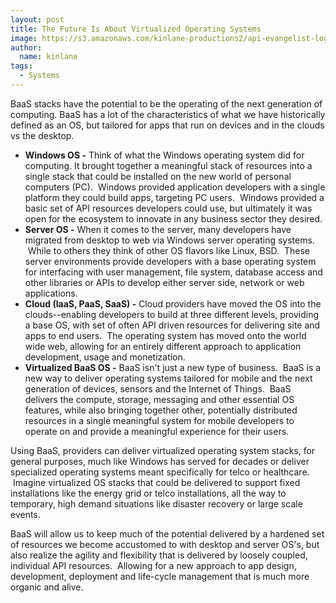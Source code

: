 ```yaml
---
layout: post
title: The Future Is About Virtualized Operating Systems
image: https://s3.amazonaws.com/kinlane-productions2/api-evangelist-logos/api-evangelist-butterfly-vertical.png
author:
  name: kinlane
tags:
  - Systems
---
```

BaaS stacks have the potential to be the operating of the next generation of computing. BaaS has a lot of the characteristics of what we have historically defined as an OS, but tailored for apps that run on devices and in the clouds vs the desktop.

*   **Windows OS -** Think of what the Windows operating system did for computing. It brought together a meaningful stack of resources into a single stack that could be installed on the new world of personal computers (PC).  Windows provided application developers with a single platform they could build apps, targeting PC users.  Windows provided a basic set of API resources developers could use, but ultimately it was open for the ecosystem to innovate in any business sector they desired.
*   **Server OS -** When it comes to the server, many developers have migrated from desktop to web via Windows server operating systems.  While to others they think of other OS flavors like Linux, BSD.  These server environments provide developers with a base operating system for interfacing with user management, file system, database access and other libraries or APIs to develop either server side, network or web applications.  
*   **Cloud (IaaS, PaaS, SaaS) -** Cloud providers have moved the OS into the clouds--enabling developers to build at three different levels, providing a base OS, with set of often API driven resources for delivering site and apps to end users.  The operating system has moved onto the world wide web, allowing for an entirely different approach to application development, usage and monetization.
*   **Virtualized BaaS OS -** BaaS isn't just a new type of business.  BaaS is a new way to deliver operating systems tailored for mobile and the next generation of devices, sensors and the Internet of Things.  BaaS delivers the compute, storage, messaging and other essential OS features, while also bringing together other, potentially distributed resources in a single meaningful system for mobile developers to operate on and provide a meaningful experience for their users.

Using BaaS, providers can deliver virtualized operating system stacks, for general purposes, much like Windows has served for decades or deliver specialized operating systems meant specifically for telco or healthcare.  Imagine virtualized OS stacks that could be delivered to support fixed installations like the energy grid or telco installations, all the way to temporary, high demand situations like disaster recovery or large scale events.

BaaS will allow us to keep much of the potential delivered by a hardened set of resources we become accustomed to with desktop and server OS's, but also realize the agility and flexibility that is delivered by loosely coupled, individual API resources.  Allowing for a new approach to app design, development, deployment and life-cycle management that is much more organic and alive.